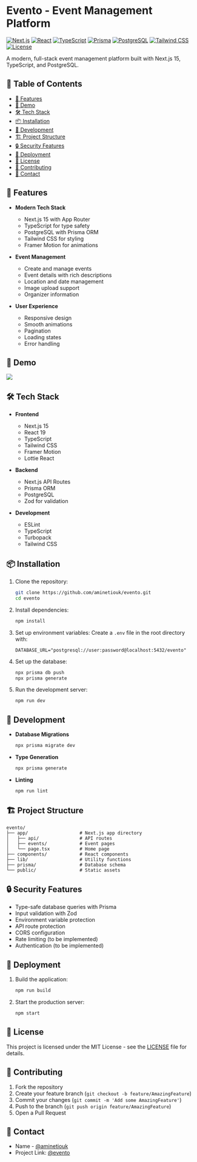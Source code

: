 # Evento - Event Management Platform

[![Next.js](https://img.shields.io/badge/Next.js-15.3.2-black?style=for-the-badge&logo=next.js)](https://nextjs.org)
[![React](https://img.shields.io/badge/React-19.0.0-blue?style=for-the-badge&logo=react)](https://reactjs.org)
[![TypeScript](https://img.shields.io/badge/TypeScript-5.0.0-blue?style=for-the-badge&logo=typescript)](https://www.typescriptlang.org)
[![Prisma](https://img.shields.io/badge/Prisma-6.8.2-2D3748?style=for-the-badge&logo=prisma)](https://www.prisma.io)
[![PostgreSQL](https://img.shields.io/badge/PostgreSQL-14+-336791?style=for-the-badge&logo=postgresql)](https://www.postgresql.org)
[![Tailwind CSS](https://img.shields.io/badge/Tailwind_CSS-4.0-38B2AC?style=for-the-badge&logo=tailwind-css)](https://tailwindcss.com)
[![License](https://img.shields.io/badge/License-MIT-yellow?style=for-the-badge)](LICENSE)

A modern, full-stack event management platform built with Next.js 15, TypeScript, and PostgreSQL.

## 📑 Table of Contents

- [🚀 Features](#-features)
- [🎥 Demo](#-demo)
- [🛠️ Tech Stack](#️-tech-stack)
- [📦 Installation](#-installation)
- [🔧 Development](#-development)
- [🏗️ Project Structure](#️-project-structure)
- [🔒 Security Features](#-security-features)
- [🚀 Deployment](#-deployment)
- [📝 License](#-license)
- [🤝 Contributing](#-contributing)
- [📧 Contact](#-contact)

## 🚀 Features

- **Modern Tech Stack**

  - Next.js 15 with App Router
  - TypeScript for type safety
  - PostgreSQL with Prisma ORM
  - Tailwind CSS for styling
  - Framer Motion for animations

- **Event Management**

  - Create and manage events
  - Event details with rich descriptions
  - Location and date management
  - Image upload support
  - Organizer information

- **User Experience**
  - Responsive design
  - Smooth animations
  - Pagination
  - Loading states
  - Error handling

## 🎥 Demo

![](/public/screen-recording.gif)

## 🛠️ Tech Stack

- **Frontend**

  - Next.js 15
  - React 19
  - TypeScript
  - Tailwind CSS
  - Framer Motion
  - Lottie React

- **Backend**

  - Next.js API Routes
  - Prisma ORM
  - PostgreSQL
  - Zod for validation

- **Development**
  - ESLint
  - TypeScript
  - Turbopack
  - Tailwind CSS

## 📦 Installation

1. Clone the repository:

   ```bash
   git clone https://github.com/aminetiouk/evento.git
   cd evento
   ```

2. Install dependencies:

   ```bash
   npm install
   ```

3. Set up environment variables:
   Create a `.env` file in the root directory with:

   ```
   DATABASE_URL="postgresql://user:password@localhost:5432/evento"
   ```

4. Set up the database:

   ```bash
   npx prisma db push
   npx prisma generate
   ```

5. Run the development server:
   ```bash
   npm run dev
   ```

## 🔧 Development

- **Database Migrations**

  ```bash
  npx prisma migrate dev
  ```

- **Type Generation**

  ```bash
  npx prisma generate
  ```

- **Linting**
  ```bash
  npm run lint
  ```

## 🏗️ Project Structure

```
evento/
├── app/                   # Next.js app directory
│   ├── api/               # API routes
│   ├── events/            # Event pages
│   └── page.tsx           # Home page
├── components/            # React components
├── lib/                   # Utility functions
├── prisma/                # Database schema
└── public/                # Static assets
```

## 🔒 Security Features

- Type-safe database queries with Prisma
- Input validation with Zod
- Environment variable protection
- API route protection
- CORS configuration
- Rate limiting (to be implemented)
- Authentication (to be implemented)

## 🚀 Deployment

1. Build the application:

   ```bash
   npm run build
   ```

2. Start the production server:
   ```bash
   npm start
   ```

## 📝 License

This project is licensed under the MIT License - see the [LICENSE](LICENSE) file for details.

## 🤝 Contributing

1. Fork the repository
2. Create your feature branch (`git checkout -b feature/AmazingFeature`)
3. Commit your changes (`git commit -m 'Add some AmazingFeature'`)
4. Push to the branch (`git push origin feature/AmazingFeature`)
5. Open a Pull Request

## 📧 Contact

- Name - [@aminetiouk](tiouk.amine@gmail.com)
- Project Link: [@evento](https://github.com/aminetiouk/evento)
